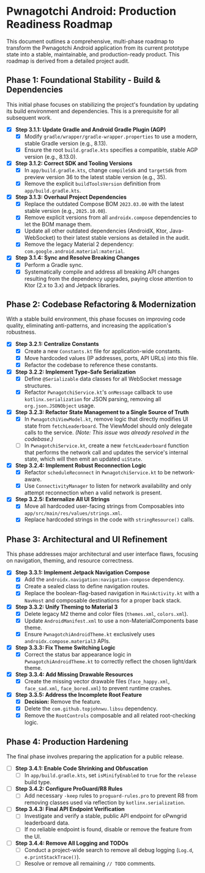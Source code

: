 # Pwnagotchi Android: Production Readiness Roadmap

This document outlines a comprehensive, multi-phase roadmap to transform the Pwnagotchi Android application from its current prototype state into a stable, maintainable, and production-ready product. This roadmap is derived from a detailed project audit.

## Phase 1: Foundational Stability - Build & Dependencies

This initial phase focuses on stabilizing the project's foundation by updating its build environment and dependencies. This is a prerequisite for all subsequent work.

- [x] **Step 3.1.1: Update Gradle and Android Gradle Plugin (AGP)**
    - [x] Modify `gradle/wrapper/gradle-wrapper.properties` to use a modern, stable Gradle version (e.g., 8.13).
    - [x] Ensure the root `build.gradle.kts` specifies a compatible, stable AGP version (e.g., 8.13.0).

- [x] **Step 3.1.2: Correct SDK and Tooling Versions**
    - [x] In `app/build.gradle.kts`, change `compileSdk` and `targetSdk` from preview version 36 to the latest stable version (e.g., 35).
    - [x] Remove the explicit `buildToolsVersion` definition from `app/build.gradle.kts`.

- [x] **Step 3.1.3: Overhaul Project Dependencies**
    - [x] Replace the outdated Compose BOM `2023.03.00` with the latest stable version (e.g., `2025.10.00`).
    - [x] Remove explicit versions from all `androidx.compose` dependencies to let the BOM manage them.
    - [x] Update all other outdated dependencies (AndroidX, Ktor, Java-WebSocket) to their latest stable versions as detailed in the audit.
    - [x] Remove the legacy Material 2 dependency: `com.google.android.material:material`.

- [x] **Step 3.1.4: Sync and Resolve Breaking Changes**
    - [x] Perform a Gradle sync.
    - [x] Systematically compile and address all breaking API changes resulting from the dependency upgrades, paying close attention to Ktor (2.x to 3.x) and Jetpack libraries.

## Phase 2: Codebase Refactoring & Modernization

With a stable build environment, this phase focuses on improving code quality, eliminating anti-patterns, and increasing the application's robustness.

- [x] **Step 3.2.1: Centralize Constants**
    - [x] Create a new `Constants.kt` file for application-wide constants.
    - [x] Move hardcoded values (IP addresses, ports, API URLs) into this file.
    - [x] Refactor the codebase to reference these constants.

- [x] **Step 3.2.2: Implement Type-Safe Serialization**
    - [x] Define `@Serializable` data classes for all WebSocket message structures.
    - [x] Refactor `PwnagotchiService.kt`'s `onMessage` callback to use `kotlinx.serialization` for JSON parsing, removing all `org.json.JSONObject` usage.

- [x] **Step 3.2.3: Refactor State Management to a Single Source of Truth**
    - [x] In `PwnagotchiViewModel.kt`, remove logic that directly modifies UI state from `fetchLeaderboard`. The ViewModel should only delegate calls to the service. *(Note: This issue was already resolved in the codebase.)*
    - [ ] In `PwnagotchiService.kt`, create a new `fetchLeaderboard` function that performs the network call and updates the service's internal state, which will then emit an updated `uiState`.

- [x] **Step 3.2.4: Implement Robust Reconnection Logic**
    - [x] Refactor `scheduleReconnect` in `PwnagotchiService.kt` to be network-aware.
    - [x] Use `ConnectivityManager` to listen for network availability and only attempt reconnection when a valid network is present.

- [x] **Step 3.2.5: Externalize All UI Strings**
    - [x] Move all hardcoded user-facing strings from Composables into `app/src/main/res/values/strings.xml`.
    - [x] Replace hardcoded strings in the code with `stringResource()` calls.

## Phase 3: Architectural and UI Refinement

This phase addresses major architectural and user interface flaws, focusing on navigation, theming, and resource correctness.

- [x] **Step 3.3.1: Implement Jetpack Navigation Compose**
    - [x] Add the `androidx.navigation:navigation-compose` dependency.
    - [x] Create a sealed class to define navigation routes.
    - [x] Replace the boolean-flag-based navigation in `MainActivity.kt` with a `NavHost` and composable destinations for a proper back stack.

- [x] **Step 3.3.2: Unify Theming to Material 3**
    - [x] Delete legacy M2 theme and color files (`themes.xml`, `colors.xml`).
    - [x] Update `AndroidManifest.xml` to use a non-MaterialComponents base theme.
    - [x] Ensure `PwnagotchiAndroidTheme.kt` exclusively uses `androidx.compose.material3` APIs.

- [x] **Step 3.3.3: Fix Theme Switching Logic**
    - [x] Correct the status bar appearance logic in `PwnagotchiAndroidTheme.kt` to correctly reflect the chosen light/dark theme.

- [x] **Step 3.3.4: Add Missing Drawable Resources**
    - [x] Create the missing vector drawable files (`face_happy.xml`, `face_sad.xml`, `face_bored.xml`) to prevent runtime crashes.

- [x] **Step 3.3.5: Address the Incomplete Root Feature**
    - [x] **Decision:** Remove the feature.
    - [x] Delete the `com.github.topjohnwu.libsu` dependency.
    - [x] Remove the `RootControls` composable and all related root-checking logic.

## Phase 4: Production Hardening

The final phase involves preparing the application for a public release.

- [ ] **Step 3.4.1: Enable Code Shrinking and Obfuscation**
    - [ ] In `app/build.gradle.kts`, set `isMinifyEnabled` to `true` for the `release` build type.

- [ ] **Step 3.4.2: Configure ProGuard/R8 Rules**
    - [ ] Add necessary `-keep` rules to `proguard-rules.pro` to prevent R8 from removing classes used via reflection by `kotlinx.serialization`.

- [ ] **Step 3.4.3: Final API Endpoint Verification**
    - [ ] Investigate and verify a stable, public API endpoint for oPwngrid leaderboard data.
    - [ ] If no reliable endpoint is found, disable or remove the feature from the UI.

- [ ] **Step 3.4.4: Remove All Logging and TODOs**
    - [ ] Conduct a project-wide search to remove all debug logging (`Log.d`, `e.printStackTrace()`).
    - [ ] Resolve or remove all remaining `// TODO` comments.
